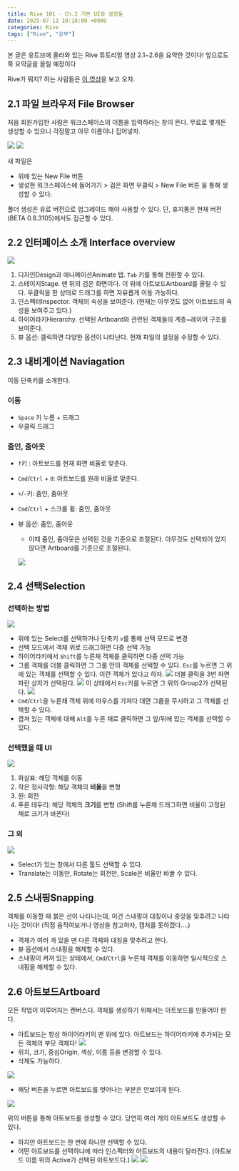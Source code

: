 ```yaml
---
title: Rive 101 - Ch.2 기본 UI와 설정둘
date: 2025-07-11 10:10:00 +0900
categories: Rive
tags: ["Rive", "공부"]
---
```


본 글은 유트브에 올라와 있는 Rive 튜토리얼 영상 2.1~2.6을 요약한 것이다! 앞으로도 쭉 요약글을 올릴 예정이다 

Rive가 뭐지? 하는 사람들은 [이 영상](https://youtu.be/UNPgrK-qtsA?si=oumKMDgkhqbJix_d)을 보고 오자.

## 2.1 파일 브라우저 File Browser
처음 회원가입한 사람은 워크스페이스의 이름을 입력하라는 창이 뜬다. 무료로 몇개든 생성할 수 있으니 걱정말고 아무 이름이나 집어넣자.

![](img\rive_ch2\rive_first_page.jpg)
![](img\rive_ch2\rive_workspace.png)

새 파일은 
- 위에 있는 New File 버튼
- 생성한 워크스페이스에 들어가기 > 검은 화면 우클릭 > New File 버튼
을 통해 생성할 수 있다.

폴더 생성은 유료 버전으로 업그레이드 해야 사용할 수 있다. 단, 휴지통은 현재 버전(BETA 0.8.3105)에서도 접근할 수 있다.

## 2.2 인터페이스 소개 Interface overview
![](img\rive_ch2\rive_interface_overview.jpg)
1. 디자인Design과 애니메이션Animate 탭. `Tab` 키를 통해 전환할 수 있다.
2. 스테이지Stage. 맨 뒤의 검은 화면이다. 이 위에 아트보드Artboard를 올릴 수 있다. 우클릭을 한 상태로 드래그를 하면 자유롭게 이동 가능하다.
3. 인스펙터Inspector. 객체의 속성을 보여준다. (현재는 아무것도 없어 아트보드의 속성을 보여주고 있다.)
4. 하이어라키Hierarchy. 선택된 Artboard와 관련된 객체들의 계층~레이어 구조를 보여준다.
5. 뷰 옵션: 클릭하면 다양한 옵션이 나타난다. 현재 파일의 설정을 수정할 수 있다.

## 2.3 내비게이션 Naviagation
이동 단축키를 소개한다.
### 이동
- `Space` 키 누름 + 드래그
- 우클릭 드래그

### 줌인, 줌아웃
- `f`키 : 아트보드를 현재 화면 비율로 맞춘다.
- `Cmd`/`Ctrl` + `0`: 아트보드를 원래 비율로 맞춘다.
- `+`/`-`키: 줌인, 줌아웃
- `Cmd`/`Ctrl` + 스크롤 휠: 줌인, 줌아웃
- 뷰 옵션: 줌인, 줌아웃
  - 이때 줌인, 줌아웃은 선택된 것을 기준으로 조절된다. 아무것도 선택되어 었지 않다면 Artboard를 기준으로 조절된다.

  ![](img\rive_ch2\rive_view_option.png)

## 2.4 선택Selection
### 선택하는 방법
![](img\rive_ch2\rive_select.png)
- 위에 있는 Select를 선택하거나 단축키 `v`를 통해 선택 모드로 변경
- 선택 모드에서 객체 위로 드래그하면 다중 선택 가능
- 하이어라키에서 `Shift`를 누른채 객체를 클릭하면 다중 선택 가능
- 그룹 객체를 더블 클릭하면 그 그룹 안의 객체를 선택할 수 있다. `Esc`를 누르면 그 위에 있는 객체를 선택할 수 있다.
  이런 객체가 있다고 하자.
  ![](img\rive_ch2\rive_select_ex1.png)
  더블 클릭을 3번 하면 파란 상자가 선택된다.
  ![](img\rive_ch2\rive_select_ex2.png)
  이 상태에서 `Esc`키를 누르면 그 위의 Group2가 선택된다.
  ![](img\rive_ch2\rive_select_ex3.png)
- `Cmd`/`Ctrl`을 누른채 객체 위에 마우스를 가져다 대면 그룹을 무시하고 그 객체를 선택할 수 있다.
- 겹쳐 있는 객체에 대해 `Alt`를 누른 채로 클릭하면 그 앞/뒤에 있는 객체를 선택할 수 있다.

### 선택했을 때 UI
![](img\rive_ch2\rive_interface_select.jpg)
1. 화살표: 해당 객체를 이동
2. 작은 정사각형: 해당 객체의 **비율**을 변형
3. 원: 회전
4. 푸른 테두리: 해당 객체의 **크기**를 변형 (Shift를 누른채 드래그하면 비율이 고정된 채로 크기가 바뀐다)

### 그 외
![](img\rive_ch2\rive_select.png)
- Select가 있는 창에서 다른 툴도 선택할 수 있다.
- Translate는 이동만, Rotate는 회전만, Scale은 비율만 바꿀 수 있다.

## 2.5 스내핑Snapping
객체를 이동할 때 붉은 선이 나타나는데, 이건 스내핑이 대칭이나 중앙을 맞추려고 나타나는 것이다! (직접 움직여보거나 영상을 참고하자, 캡처를 못하겠다....)
- 객체가 여러 개 있을 땐 다른 객체와 대칭을 맞추려고 한다.
- 뷰 옵션에서 스내핑을 해제할 수 있다.
- 스내핑이 켜져 있는 상태에서, `Cmd`/`Ctrl`을 누른채 객체를 이동하면 일시적으로 스내핑을 해제할 수 있다.

## 2.6 아트보드Artboard
모든 작업이 이루어지는 캔버스다. 객체를 생성하기 위해서는 아트보드를 만들어야 한다.
- 아트보드는 항상 하이어라키의 맨 위에 있다. 아트보드는 하이어라키에 추가되는 모든 객체의 부모 객체다!
![](img\rive_ch2\rive_artboard.png)
- 위치, 크기, 중심Origin, 색상, 이름 등을 변경할 수 있다.
- 삭제도 가능하다.

![](img\rive_ch2\rive_artboard_clip.jpg)
- 해당 버튼을 누르면 아트보드를 벗어나는 부분은 안보이게 된다.

![](img\rive_ch2\rive_create_artboard.png)

위의 버튼을 통해 아트보드를 생성할 수 있다. 당연히 여러 개의 아트보드도 생성할 수 있다.
- 하지만 아트보드는 한 번에 하나만 선택할 수 있다.
- 어떤 아트보드를 선택하냐에 따라 인스펙터와 아트보드의 내용이 달라진다. (아트보드 이름 위의 Active가 선택된 아트보드다.)
  ![](img\rive_ch2\rive_artboard1_selected.png)
  ![](img\rive_ch2\rive_artboard2_selected.png)
